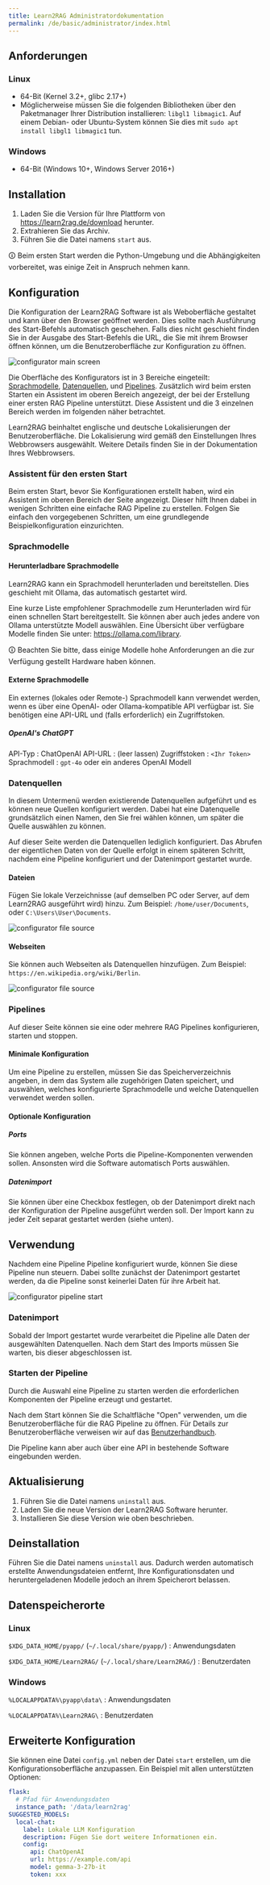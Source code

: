 ```yaml
---
title: Learn2RAG Administratordokumentation
permalink: /de/basic/administrator/index.html
---
```


## Anforderungen
### Linux
- 64-Bit (Kernel 3.2+, glibc 2.17+)
- Möglicherweise müssen Sie die folgenden Bibliotheken über den Paketmanager Ihrer Distribution installieren: `libgl1 libmagic1`. Auf einem Debian- oder Ubuntu-System können Sie dies mit `sudo apt install libgl1 libmagic1` tun.
### Windows
- 64-Bit (Windows 10+, Windows Server 2016+)

## Installation
1. Laden Sie die Version für Ihre Plattform von <https://learn2rag.de/download> herunter.
2. Extrahieren Sie das Archiv.
3. Führen Sie die Datei namens `start` aus. 

🛈 Beim ersten Start werden die Python-Umgebung und die Abhängigkeiten vorbereitet, was einige Zeit in Anspruch nehmen kann.

## Konfiguration
Die Konfiguration der Learn2RAG Software ist als Weboberfläche gestaltet und kann über den Browser geöffnet werden. Dies sollte nach Ausführung des Start-Befehls automatisch geschehen. Falls dies nicht geschieht finden Sie in der Ausgabe des Start-Befehls die URL, die Sie mit ihrem Browser öffnen können, um die Benutzeroberfläche zur Konfiguration zu öffnen.

![configurator main screen](/static/images/config-main-screen.png)

Die Oberfläche des Konfigurators ist in 3 Bereiche eingeteilt: [Sprachmodelle](#Sprachmodelle), [Datenquellen](#Datenquellen), und [Pipelines](#Pipelines). Zusätzlich wird beim ersten Starten ein Assistent im oberen Bereich angezeigt, der bei der Erstellung einer ersten RAG Pipeline unterstützt. Diese Assistent und die 3 einzelnen Bereich werden im folgenden näher betrachtet.

Learn2RAG beinhaltet englische und deutsche Lokalisierungen der Benutzeroberfläche.
Die Lokalisierung wird gemäß den Einstellungen Ihres Webbrowsers ausgewählt.
Weitere Details finden Sie in der Dokumentation Ihres Webbrowsers.

### Assistent für den ersten Start
Beim ersten Start, bevor Sie Konfigurationen erstellt haben, wird ein Assistent im oberen Bereich der Seite angezeigt. Dieser hilft Ihnen dabei in wenigen Schritten eine einfache RAG Pipeline zu erstellen. Folgen Sie einfach den vorgegebenen Schritten, um eine grundlegende Beispielkonfiguration einzurichten.

### Sprachmodelle

#### Herunterladbare Sprachmodelle
Learn2RAG kann ein Sprachmodell herunterladen und bereitstellen.
Dies geschieht mit Ollama, das automatisch gestartet wird.

Eine kurze Liste empfohlener Sprachmodelle zum Herunterladen wird für einen schnellen Start bereitgestellt. Sie können aber auch jedes andere von Ollama unterstützte Modell auswählen. Eine Übersicht über verfügbare Modelle finden Sie unter: <https://ollama.com/library>.

🛈 Beachten Sie bitte, dass einige Modelle hohe Anforderungen an die zur Verfügung gestellt Hardware haben können.

#### Externe Sprachmodelle
Ein externes (lokales oder Remote-) Sprachmodell kann verwendet werden, wenn es über eine OpenAI- oder Ollama-kompatible API verfügbar ist.
Sie benötigen eine API-URL und (falls erforderlich) ein Zugriffstoken.
##### OpenAI's ChatGPT
API-Typ
: ChatOpenAI
API-URL
: (leer lassen)
Zugriffstoken
: `<Ihr Token>`
Sprachmodell
: `gpt-4o` oder ein anderes OpenAI Modell
### Datenquellen
In diesem Untermenü werden existierende Datenquellen aufgeführt und es können neue Quellen konfiguriert werden. Dabei hat eine Datenquelle grundsätzlich einen Namen, den Sie frei wählen können, um später die Quelle auswählen zu können.

Auf dieser Seite werden die Datenquellen lediglich konfiguriert. Das Abrufen der eigentlichen Daten von der Quelle erfolgt in einem späteren Schritt, nachdem eine Pipeline konfiguriert und der Datenimport gestartet wurde.

#### Dateien

Fügen Sie lokale Verzeichnisse (auf demselben PC oder Server, auf dem Learn2RAG ausgeführt wird) hinzu.
Zum Beispiel: `/home/user/Documents`, oder `C:\Users\User\Documents`.

![configurator file source](/static/images/config-add-file-source.png)

#### Webseiten

Sie können auch Webseiten als Datenquellen hinzufügen. Zum Beispiel: `https://en.wikipedia.org/wiki/Berlin`.

![configurator file source](/static/images/config-add-web-source.png)

### Pipelines
Auf dieser Seite können sie eine oder mehrere RAG Pipelines konfigurieren, starten und stoppen.
#### Minimale Konfiguration
Um eine Pipeline zu erstellen, müssen Sie das Speicherverzeichnis angeben, in dem das System alle zugehörigen Daten speichert, und auswählen, welches konfigurierte Sprachmodelle und welche Datenquellen verwendet werden sollen.
#### Optionale Konfiguration
##### Ports
Sie können angeben, welche Ports die Pipeline-Komponenten verwenden sollen.
Ansonsten wird die Software automatisch Ports auswählen.
##### Datenimport
Sie können über eine Checkbox festlegen, ob der Datenimport direkt nach der Konfiguration der Pipeline ausgeführt werden soll. Der Import kann zu jeder Zeit separat gestartet werden (siehe unten).

## Verwendung
Nachdem eine Pipeline Pipeline konfiguriert wurde, können Sie diese Pipeline nun steuern. Dabei sollte zunächst der Datenimport gestartet werden, da die Pipeline sonst keinerlei Daten für ihre Arbeit hat.

![configurator pipeline start](/static/images/config-pipeline-start.png)

### Datenimport
Sobald der Import gestartet wurde verarbeitet die Pipeline alle Daten der ausgewählten Datenquellen. Nach dem Start des Imports müssen Sie warten, bis dieser abgeschlossen ist.

### Starten der Pipeline
Durch die Auswahl eine Pipeline zu starten werden die erforderlichen Komponenten der Pipeline erzeugt und gestartet.

Nach dem Start können Sie die Schaltfläche "Open" verwenden, um die Benutzeroberfläche für die RAG Pipeline zu öffnen. Für Details zur Benutzeroberfläche verweisen wir auf das [Benutzerhandbuch](../user).

Die Pipeline kann aber auch über eine API in bestehende Software eingebunden werden.

## Aktualisierung
1. Führen Sie die Datei namens `uninstall` aus.
2. Laden Sie die neue Version der Learn2RAG Software herunter.
3. Installieren Sie diese Version wie oben beschrieben.

## Deinstallation
Führen Sie die Datei namens `uninstall` aus. Dadurch werden automatisch erstellte Anwendungsdateien entfernt, Ihre Konfigurationsdaten und heruntergeladenen Modelle jedoch an ihrem Speicherort belassen.

## Datenspeicherorte
### Linux
`$XDG_DATA_HOME/pyapp/` (`~/.local/share/pyapp/`)
: Anwendungsdaten

`$XDG_DATA_HOME/Learn2RAG/` (`~/.local/share/Learn2RAG/`)
: Benutzerdaten
### Windows
`%LOCALAPPDATA%\pyapp\data\`
: Anwendungsdaten

`%LOCALAPPDATA%\Learn2RAG\`
: Benutzerdaten

## Erweiterte Konfiguration
Sie können eine Datei `config.yml` neben der Datei `start` erstellen, um die Konfigurationsoberfläche anzupassen. Ein Beispiel mit allen unterstützten Optionen:
```yml
flask:
  # Pfad für Anwendungsdaten
  instance_path: '/data/learn2rag'
SUGGESTED_MODELS:
  local-chat:
    label: Lokale LLM Konfiguration
    description: Fügen Sie dort weitere Informationen ein.
    config:
      api: ChatOpenAI
      url: https://example.com/api
      model: gemma-3-27b-it
      token: xxx